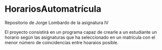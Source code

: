 # HorariosAutomatrícula
Repositorio de Jorge Lombardo de la asignatura IV

El proyecto consistirá en un programa capaz de crearle a un estudiante un horario según las asignaturas que ha seleccionado en un matrícula con el menor número de coincidencias entre hoaraios posible.
